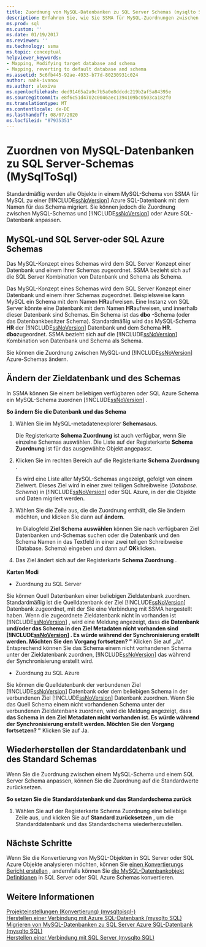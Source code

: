 ```yaml
---
title: Zuordnung von MySQL-Datenbanken zu SQL Server Schemas (mysqlto SQL) | Microsoft-Dokumentation
description: Erfahren Sie, wie Sie SSMA für MySQL-Zuordnungen zwischen MySQL-Schemas und SQL Server oder Azure SQL-Datenbank anpassen oder die Standardeinstellung übernehmen.
ms.prod: sql
ms.custom: ''
ms.date: 01/19/2017
ms.reviewer: ''
ms.technology: ssma
ms.topic: conceptual
helpviewer_keywords:
- Mapping, Modifying target database and schema
- Mapping, reverting to default database and schema
ms.assetid: 5c6fb445-92ae-4933-b77d-80230931c024
author: nahk-ivanov
ms.author: alexiva
ms.openlocfilehash: ded91465a2a9c7b5a0e8ddcdc219b2af5a84395e
ms.sourcegitcommit: e8f6c51d4702c0046aec1394109bc0503ca182f0
ms.translationtype: MT
ms.contentlocale: de-DE
ms.lasthandoff: 08/07/2020
ms.locfileid: "87935351"
---
```

# <a name="mapping-mysql-databases-to-sql-server-schemas-mysqltosql"></a>Zuordnen von MySQL-Datenbanken zu SQL Server-Schemas (MySqlToSql)
Standardmäßig werden alle Objekte in einem MySQL-Schema von SSMA für MySQL zu einer [!INCLUDE[ssNoVersion](../../includes/ssnoversion-md.md)] Azure SQL-Datenbank mit dem Namen für das Schema migriert. Sie können jedoch die Zuordnung zwischen MySQL-Schemas und [!INCLUDE[ssNoVersion](../../includes/ssnoversion-md.md)] oder Azure SQL-Datenbank anpassen.  
  
## <a name="mysql-and-sql-server-or-sql-azure-schemas"></a>MySQL-und SQL Server-oder SQL Azure Schemas  
Das MySQL-Konzept eines Schemas wird dem SQL Server Konzept einer Datenbank und einem ihrer Schemas zugeordnet. SSMA bezieht sich auf die SQL Server Kombination von Datenbank und Schema als Schema.  
  
Das MySQL-Konzept eines Schemas wird dem SQL Server Konzept einer Datenbank und einem ihrer Schemas zugeordnet. Beispielsweise kann MySQL ein Schema mit dem Namen **HR**aufweisen. Eine Instanz von SQL Server könnte eine Datenbank mit dem Namen **HR**aufweisen, und innerhalb dieser Datenbank sind Schemas. Ein Schema ist das **dbo** -Schema (oder das Datenbankbesitzer Schema). Standardmäßig wird das MySQL-Schema **HR** der [!INCLUDE[ssNoVersion](../../includes/ssnoversion-md.md)] Datenbank und dem Schema **HR. dbo**zugeordnet. SSMA bezieht sich auf die [!INCLUDE[ssNoVersion](../../includes/ssnoversion-md.md)] Kombination von Datenbank und Schema als Schema.  
  
Sie können die Zuordnung zwischen MySQL-und [!INCLUDE[ssNoVersion](../../includes/ssnoversion-md.md)] Azure-Schemas ändern.  
  
## <a name="modifying-the-target-database-and-schema"></a>Ändern der Zieldatenbank und des Schemas  
In SSMA können Sie einem beliebigen verfügbaren oder SQL Azure Schema ein MySQL-Schema zuordnen [!INCLUDE[ssNoVersion](../../includes/ssnoversion-md.md)] .  
  
**So ändern Sie die Datenbank und das Schema**  
  
1.  Wählen Sie im MySQL-metadatenexplorer **Schemas**aus.  
  
    Die Registerkarte **Schema Zuordnung** ist auch verfügbar, wenn Sie einzelne Schemas auswählen. Die Liste auf der Registerkarte **Schema Zuordnung** ist für das ausgewählte Objekt angepasst.  
  
2.  Klicken Sie im rechten Bereich auf die Registerkarte **Schema Zuordnung** .  
  
    Es wird eine Liste aller MySQL-Schemas angezeigt, gefolgt von einem Zielwert. Dieses Ziel wird in einer zwei teiligen Schreibweise (*Database. Schema*) in [!INCLUDE[ssNoVersion](../../includes/ssnoversion-md.md)] oder SQL Azure, in der die Objekte und Daten migriert werden.  
  
3.  Wählen Sie die Zeile aus, die die Zuordnung enthält, die Sie ändern möchten, und klicken Sie dann auf **ändern**.  
  
    Im Dialogfeld **Ziel Schema auswählen** können Sie nach verfügbaren Ziel Datenbanken und-Schemas suchen oder die Datenbank und den Schema Namen in das Textfeld in einer zwei teiligen Schreibweise (Database. Schema) eingeben und dann auf **OK**klicken.  
  
4.  Das Ziel ändert sich auf der Registerkarte **Schema Zuordnung** .  
  
**Karten Modi**  
  
-   Zuordnung zu SQL Server  
  
Sie können Quell Datenbanken einer beliebigen Zieldatenbank zuordnen. Standardmäßig ist die Quelldatenbank der Ziel [!INCLUDE[ssNoVersion](../../includes/ssnoversion-md.md)] Datenbank zugeordnet, mit der Sie eine Verbindung mit SSMA hergestellt haben. Wenn die zugeordnete Zieldatenbank nicht in vorhanden ist [!INCLUDE[ssNoVersion](../../includes/ssnoversion-md.md)] , wird eine Meldung angezeigt, dass **die Datenbank und/oder das Schema in den Ziel Metadaten nicht vorhanden sind [!INCLUDE[ssNoVersion](../../includes/ssnoversion-md.md)] . Es würde während der Synchronisierung erstellt werden. Möchten Sie den Vorgang fortsetzen? "** Klicken Sie auf „Ja“. Entsprechend können Sie das Schema einem nicht vorhandenen Schema unter der Zieldatenbank zuordnen, [!INCLUDE[ssNoVersion](../../includes/ssnoversion-md.md)] das während der Synchronisierung erstellt wird.  
  
-   Zuordnung zu SQL Azure  
  
Sie können die Quelldatenbank der verbundenen Ziel [!INCLUDE[ssNoVersion](../../includes/ssnoversion-md.md)] Datenbank oder dem beliebigen Schema in der verbundenen Ziel [!INCLUDE[ssNoVersion](../../includes/ssnoversion-md.md)] Datenbank zuordnen. Wenn Sie das Quell Schema einem nicht vorhandenen Schema unter der verbundenen Zieldatenbank zuordnen, wird die Meldung angezeigt, dass **das Schema in den Ziel Metadaten nicht vorhanden ist. Es würde während der Synchronisierung erstellt werden. Möchten Sie den Vorgang fortsetzen? "** Klicken Sie auf Ja.  
  
## <a name="reverting-to-the-default-database-and-schema"></a>Wiederherstellen der Standarddatenbank und des Standard Schemas  
Wenn Sie die Zuordnung zwischen einem MySQL-Schema und einem SQL Server Schema anpassen, können Sie die Zuordnung auf die Standardwerte zurücksetzen.  
  
**So setzen Sie die Standarddatenbank und das Standardschema zurück**  
  
1.  Wählen Sie auf der Registerkarte Schema Zuordnung eine beliebige Zeile aus, und klicken Sie auf **Standard zurücksetzen** , um die Standarddatenbank und das Standardschema wiederherzustellen.  
  
## <a name="next-steps"></a>Nächste Schritte  
Wenn Sie die Konvertierung von MySQL-Objekten in SQL Server oder SQL Azure Objekte analysieren möchten, können Sie [einen Konvertierungs Bericht erstellen](assessing-mysql-databases-for-conversion-mysqltosql.md) , andernfalls können Sie [die MySQL-Datenbankobjekt Definitionen](converting-mysql-databases-mysqltosql.md) in SQL Server oder SQL Azure Schemas konvertieren.  
  
## <a name="see-also"></a>Weitere Informationen  
[Projekteinstellungen &#40;Konvertierung&#41; &#40;mysqltoisql-&#41;](../../ssma/mysql/project-settings-conversion-mysqltosql.md)  
[Herstellen einer Verbindung mit Azure SQL-Datenbank &#40;mysqlto SQL&#41;](../../ssma/mysql/connecting-to-azure-sql-db-mysqltosql.md)  
[Migrieren von MySQL-Datenbanken zu SQL Server Azure SQL-Datenbank &#40;mysqlto SQL&#41;](../../ssma/mysql/migrating-mysql-databases-to-sql-server-azure-sql-db-mysqltosql.md)  
[Herstellen einer Verbindung mit SQL Server &#40;mysqlto SQL&#41;](../../ssma/mysql/connecting-to-sql-server-mysqltosql.md)  
  
